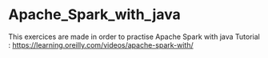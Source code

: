 # Apache_Spark_with_java
This exercices are made in order to practise Apache Spark with java
Tutorial : https://learning.oreilly.com/videos/apache-spark-with/ 
